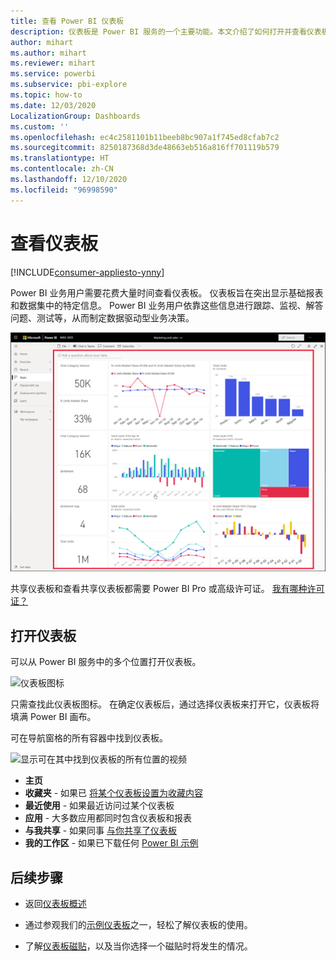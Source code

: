 ```yaml
---
title: 查看 Power BI 仪表板
description: 仪表板是 Power BI 服务的一个主要功能。本文介绍了如何打开并查看仪表板。
author: mihart
ms.author: mihart
ms.reviewer: mihart
ms.service: powerbi
ms.subservice: pbi-explore
ms.topic: how-to
ms.date: 12/03/2020
LocalizationGroup: Dashboards
ms.custom: ''
ms.openlocfilehash: ec4c2581101b11beeb8bc907a1f745ed8cfab7c2
ms.sourcegitcommit: 8250187368d3de48663eb516a816ff701119b579
ms.translationtype: HT
ms.contentlocale: zh-CN
ms.lasthandoff: 12/10/2020
ms.locfileid: "96998590"
---
```

# <a name="view-a-dashboard"></a>查看仪表板

[!INCLUDE[consumer-appliesto-ynny](../includes/consumer-appliesto-ynny.md)]


Power BI 业务用户需要花费大量时间查看仪表板。 仪表板旨在突出显示基础报表和数据集中的特定信息。 Power BI 业务用户依靠这些信息进行跟踪、监视、解答问题、测试等，从而制定数据驱动型业务决策。

![仪表板](media/end-user-dashboard-open/power-bi-new-dashboard.png)


共享仪表板和查看共享仪表板都需要 Power BI Pro 或高级许可证。 [我有哪种许可证？](end-user-license.md) 

## <a name="open-a-dashboard"></a>打开仪表板

可以从 Power BI 服务中的多个位置打开仪表板。

![仪表板图标](media/end-user-dashboard-open/power-bi-dashboard-icon.png)

只需查找此仪表板图标。 在确定仪表板后，通过选择仪表板来打开它，仪表板将填满 Power BI 画布。

可在导航窗格的所有容器中找到仪表板。 

![显示可在其中找到仪表板的所有位置的视频](media/end-user-dashboard-open/power-bi-open-dashboards.gif)

- **主页** 
- **收藏夹** - 如果已 [将某个仪表板设置为收藏内容](end-user-favorite.md)
- **最近使用** - 如果最近访问过某个仪表板
- **应用** - 大多数应用都同时包含仪表板和报表
- **与我共享** - 如果同事 [与你共享了仪表板](end-user-shared-with-me.md)
- **我的工作区** - 如果已下载任何 [Power BI 示例](../create-reports/sample-datasets.md)



## <a name="next-steps"></a>后续步骤
* 返回[仪表板概述](end-user-dashboards.md)

* 通过参观我们的[示例仪表板](../create-reports/sample-tutorial-connect-to-the-samples.md)之一，轻松了解仪表板的使用。    
* 了解[仪表板磁贴](end-user-tiles.md)，以及当你选择一个磁贴时将发生的情况。
